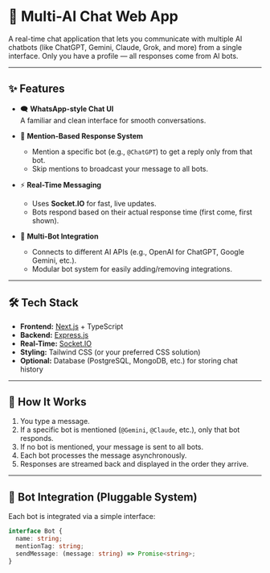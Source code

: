 # 🧠 Multi-AI Chat Web App

A real-time chat application that lets you communicate with multiple AI chatbots (like ChatGPT, Gemini, Claude, Grok, and more) from a single interface. Only you have a profile — all responses come from AI bots.

---

## ✨ Features

- 🗨️ **WhatsApp-style Chat UI**  
  A familiar and clean interface for smooth conversations.

- 📣 **Mention-Based Response System**  
  - Mention a specific bot (e.g., `@ChatGPT`) to get a reply only from that bot.
  - Skip mentions to broadcast your message to all bots.

- ⚡ **Real-Time Messaging**  
  - Uses **Socket.IO** for fast, live updates.
  - Bots respond based on their actual response time (first come, first shown).

- 🤖 **Multi-Bot Integration**  
  - Connects to different AI APIs (e.g., OpenAI for ChatGPT, Google Gemini, etc.).
  - Modular bot system for easily adding/removing integrations.

---

## 🛠️ Tech Stack

- **Frontend:** [Next.js](https://nextjs.org/) + TypeScript  
- **Backend:** [Express.js](https://expressjs.com/)  
- **Real-Time:** [Socket.IO](https://socket.io/)  
- **Styling:** Tailwind CSS (or your preferred CSS solution)  
- **Optional:** Database (PostgreSQL, MongoDB, etc.) for storing chat history

---

## 🚀 How It Works

1. You type a message.
2. If a specific bot is mentioned (`@Gemini`, `@Claude`, etc.), only that bot responds.
3. If no bot is mentioned, your message is sent to all bots.
4. Each bot processes the message asynchronously.
5. Responses are streamed back and displayed in the order they arrive.

---

## 🧩 Bot Integration (Pluggable System)

Each bot is integrated via a simple interface:

```ts
interface Bot {
  name: string;
  mentionTag: string;
  sendMessage: (message: string) => Promise<string>;
}
